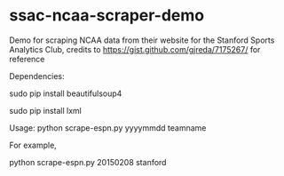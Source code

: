 # ssac-ncaa-scraper-demo
Demo for scraping NCAA data from their website for the Stanford Sports Analytics Club, credits to  https://gist.github.com/gjreda/7175267/ for reference

Dependencies:

sudo pip install beautifulsoup4 

sudo pip install lxml

Usage:
python scrape-espn.py yyyymmdd teamname

For example,

python scrape-espn.py 20150208 stanford
